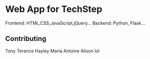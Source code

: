 <!-- ---
page_type: sample
description: "This is a minimal sample app that demonstrates how to run a Python Flask application on Azure App Service on Linux."
languages:
- python
products:
- azure
- azure-app-service
--- -->

# Web App for TechStep
Frontend: HTML,CSS,JavaScript,jQuery...
Backend: Python, Flask...

## Contributing
Tony
Terance
Hayley
Maria
Antoine
Alison 
lol